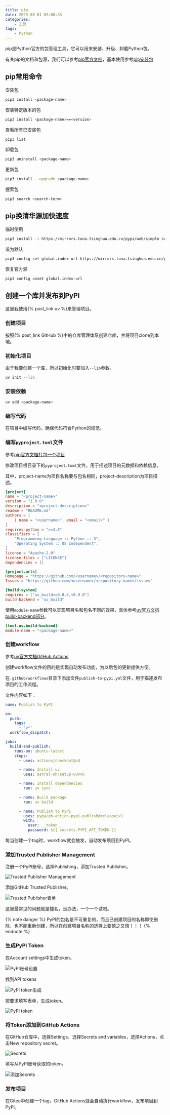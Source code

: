 ```yaml
---
title: pip
date: 2025-08-01 09:00:33
categories:
    - 工具
tags:
    - Python
---
```


pip是Python官方的包管理工具，它可以用来安装、升级、卸载Python包。

有关pip的文档和包源，我们可以参考[pip官方文档](https://pypi.org/)，基本使用参考[pip安装包](https://packaging.python.org/en/latest/tutorials/installing-packages/)

<!-- more -->

## pip常用命令

安装包

```bash
pip3 install <package-name>
```

安装特定版本的包

```bash
pip3 install <package-name>==<version>
```

查看所有已安装包

```bash
pip3 list
```

卸载包

```bash
pip3 uninstall <package-name>
```

更新包

```bash
pip3 install --upgrade <package-name>
```

搜索包

```bash
pip3 search <search-term>
```

## pip换清华源加快速度

临时使用

```bash
pip3 install -i https://mirrors.tuna.tsinghua.edu.cn/pypi/web/simple some-package
```

设为默认

```bash
pip3 config set global.index-url https://mirrors.tuna.tsinghua.edu.cn/pypi/web/simple
```

恢复官方源

```bash
pip3 config unset global.index-url
```

## 创建一个库并发布到PyPI

这里我使用{% post_link uv %}来管理项目。

### 创建项目

按照{% post_link GitHub %}中的仓库管理体系创建仓库，并将项目clone到本地。

### 初始化项目

由于我要创建一个库，所以初始化时要加入`--lib`参数。

```bash
uv init --lib
```

### 安装依赖

```bash
uv add <package-name>
```

### 编写代码

在项目中编写代码，确保代码符合Python的规范。

### 编写`pyproject.toml`文件

参考[pip官方文档打包一个项目](https://packaging.python.org/en/latest/tutorials/packaging-projects/)

修改项目根目录下的`pyproject.toml`文件，用于描述项目的元数据和依赖信息。

其中，project-name为项目名称要与包名相同，project-description为项目描述。

```toml pyproject.toml
[project]
name = "<project-name>"
version = "1.0.0"
description = "<project-description>"
readme = "README.md"
authors = [
    { name = "<username>", email = "<email>" }
]
requires-python = ">=3.8"
classifiers = [
    "Programming Language :: Python :: 3",
    "Operating System :: OS Independent",
]
license = "Apache-2.0"
license-files = ["LICENSE"]
dependencies = []

[project.urls]
Homepage = "https://github.com/<username>/<repository-name>"
Issues = "https://github.com/<username>/<repository-name>/issues"

[build-system]
requires = ["uv_build>=0.8.4,<0.9.0"]
build-backend = "uv_build"
```

使用`module-name`参数可以实现项目名和包名不同的效果，具体参考[uv官方文档build-backend部分](https://docs.astral.sh/uv/concepts/build-backend/#modules)。

```toml
[tool.uv.build-backend]
module-name = "<package-name>"
```

### 创建workflow

参考[uv官方文档GitHub Actions](https://docs.astral.sh/uv/guides/integration/github/)

创建workflow文件的目的是实现自动发布功能，为以后包的更新提供方便。

在`.github/workflows`目录下添加文件`publish-to-pypi.yml`文件，用于描述发布项目的工作流程。

文件内容如下：

```yml publish-to-pypi.yml
name: Publish to PyPI

on:
  push:
    tags:
      - 'v*'
  workflow_dispatch:

jobs:
  build-and-publish:
    runs-on: ubuntu-latest
    steps:
      - uses: actions/checkout@v4

      - name: Install uv
        uses: astral-sh/setup-uv@v6

      - name: Install dependencies
        run: uv sync

      - name: Build package
        run: uv build

      - name: Publish to PyPI
        uses: pypa/gh-action-pypi-publish@release/v1
        with:
          user: __token__
          password: ${{ secrets.PYPI_API_TOKEN }}
```

每当创建一个tag时，workflow就会触发，自动发布项目到PyPI。

### 添加Trusted Publisher Management

注册一个PyPI账号，选择Publishing，添加Trusted Publisher。

![Trusted Publisher Management](1.png)

添加GitHub Trusted Publisher。

![Trusted Publisher表单](2.png)

这里最常见的问题就是撞名，没办法，一个一个试吧。

{% note danger %}
PyPI的包名是不可重复的，而且已创建项目的名称即使删除，也不能重新创建，所以在创建项目名称的选择上要慎之又慎！！！
{% endnote %}

### 生成PyPI Token

在Account settings中生成token。

![PyPI账号设置](3.png)

找到API tokens

![PyPI token生成](4.png)

按要求填写表单，生成token。

![PyPI token](5.png)

### 将Token添加到GitHub Actions

在GitHub仓库中，选择Settings，选择Secrets and variables，选择Actions，点击New repository secret。

![Secrets](6.png)

填写从PyPI账号获取的token。

![添加Secrets](7.png)

### 发布项目

在Gitee中创建一个tag，GitHub Actions就会自动执行workflow，发布项目到PyPI。
